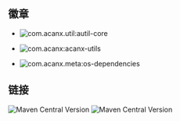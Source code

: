 

## 徽章


- ![com.acanx.util:autil-core](https://img.shields.io/maven-central/v/com.acanx.util/autil-core)

- ![com.acanx:acanx-utils](https://img.shields.io/maven-central/v/com.acanx/acanx-utils)


- ![com.acanx.meta:os-dependencies](https://img.shields.io/maven-central/v/com.acanx.meta/os-dependencies)


## 链接

<img alt="Maven Central Version" src="https://img.shields.io/maven-central/v/com.acanx.util/autil-core">



<img alt="Maven Central Version" src="https://img.shields.io/maven-central/v/com.acanx/acanx-utils">
